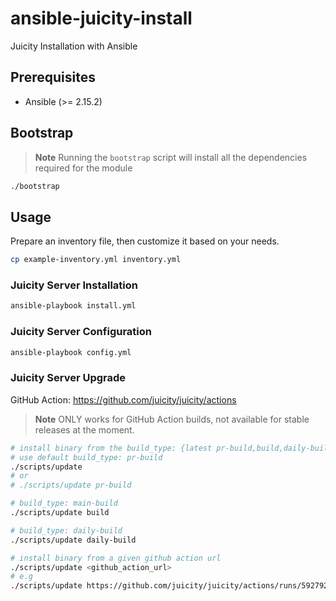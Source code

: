# ansible-juicity-install

Juicity Installation with Ansible

## Prerequisites

- Ansible (>= 2.15.2)

## Bootstrap

> **Note**
> Running the `bootstrap` script will install all the dependencies required for the module

```bash
./bootstrap
```

## Usage

Prepare an inventory file, then customize it based on your needs.

```bash
cp example-inventory.yml inventory.yml
```

### Juicity Server Installation

```bash
ansible-playbook install.yml
```

### Juicity Server Configuration

```bash
ansible-playbook config.yml
```

### Juicity Server Upgrade

GitHub Action: https://github.com/juicity/juicity/actions

> **Note**
> ONLY works for GitHub Action builds, not available for stable releases at the moment.

```bash
# install binary from the build_type: {latest pr-build,build,daily-build}
# use default build_type: pr-build
./scripts/update
# or
# ./scripts/update pr-build

# build_type: main-build
./scripts/update build

# build_type: daily-build
./scripts/update daily-build

# install binary from a given github action url
./scripts/update <github_action_url>
# e.g
./scripts/update https://github.com/juicity/juicity/actions/runs/5927920609
```
